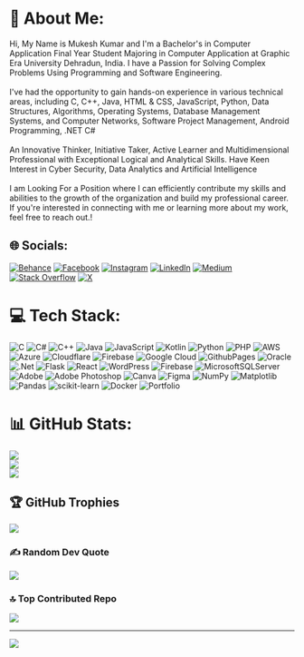 # 💫 About Me:
Hi, My Name is Mukesh Kumar and I'm a Bachelor's in Computer Application Final Year Student Majoring in Computer Application at Graphic Era University Dehradun, India. I have a Passion for Solving Complex Problems Using Programming and Software Engineering.<br><br>I've had the opportunity to gain hands-on experience in various technical areas, including C, C++, Java, HTML & CSS, JavaScript, Python, Data Structures, Algorithms, Operating Systems, Database Management Systems, and Computer Networks, Software Project Management, Android Programming, .NET C#<br><br>An Innovative Thinker, Initiative Taker, Active Learner and Multidimensional Professional with Exceptional Logical and Analytical Skills. Have Keen Interest in Cyber Security, Data Analytics and Artificial Intelligence<br><br>I am Looking For a Position where I can efficiently contribute my skills and abilities to the growth of the organization and build my professional career. If you're interested in connecting with me or learning more about my work, feel free to reach out.!


## 🌐 Socials:
[![Behance](https://img.shields.io/badge/Behance-1769ff?logo=behance&logoColor=white)](https://behance.net/imukeshkumardas) [![Facebook](https://img.shields.io/badge/Facebook-%231877F2.svg?logo=Facebook&logoColor=white)](https://facebook.com/imukeshkumardas) [![Instagram](https://img.shields.io/badge/Instagram-%23E4405F.svg?logo=Instagram&logoColor=white)](https://instagram.com/imukeshkumardas) [![LinkedIn](https://img.shields.io/badge/LinkedIn-%230077B5.svg?logo=linkedin&logoColor=white)](https://linkedin.com/in/imukeshkumardas) [![Medium](https://img.shields.io/badge/Medium-12100E?logo=medium&logoColor=white)](https://medium.com/@imukeshkumardas) [![Stack Overflow](https://img.shields.io/badge/-Stackoverflow-FE7A16?logo=stack-overflow&logoColor=white)](https://stackoverflow.com/users/imukeshkumardas) [![X](https://img.shields.io/badge/X-black.svg?logo=X&logoColor=white)](https://x.com/imukeshkumardas) 

# 💻 Tech Stack:
![C](https://img.shields.io/badge/c-%2300599C.svg?style=for-the-badge&logo=c&logoColor=white) ![C#](https://img.shields.io/badge/c%23-%23239120.svg?style=for-the-badge&logo=csharp&logoColor=white) ![C++](https://img.shields.io/badge/c++-%2300599C.svg?style=for-the-badge&logo=c%2B%2B&logoColor=white) ![Java](https://img.shields.io/badge/java-%23ED8B00.svg?style=for-the-badge&logo=openjdk&logoColor=white) ![JavaScript](https://img.shields.io/badge/javascript-%23323330.svg?style=for-the-badge&logo=javascript&logoColor=%23F7DF1E) ![Kotlin](https://img.shields.io/badge/kotlin-%237F52FF.svg?style=for-the-badge&logo=kotlin&logoColor=white) ![Python](https://img.shields.io/badge/python-3670A0?style=for-the-badge&logo=python&logoColor=ffdd54) ![PHP](https://img.shields.io/badge/php-%23777BB4.svg?style=for-the-badge&logo=php&logoColor=white) ![AWS](https://img.shields.io/badge/AWS-%23FF9900.svg?style=for-the-badge&logo=amazon-aws&logoColor=white) ![Azure](https://img.shields.io/badge/azure-%230072C6.svg?style=for-the-badge&logo=microsoftazure&logoColor=white) ![Cloudflare](https://img.shields.io/badge/Cloudflare-F38020?style=for-the-badge&logo=Cloudflare&logoColor=white) ![Firebase](https://img.shields.io/badge/firebase-%23039BE5.svg?style=for-the-badge&logo=firebase) ![Google Cloud](https://img.shields.io/badge/GoogleCloud-%234285F4.svg?style=for-the-badge&logo=google-cloud&logoColor=white) ![GithubPages](https://img.shields.io/badge/github%20pages-121013?style=for-the-badge&logo=github&logoColor=white) ![Oracle](https://img.shields.io/badge/Oracle-F80000?style=for-the-badge&logo=oracle&logoColor=white) ![.Net](https://img.shields.io/badge/.NET-5C2D91?style=for-the-badge&logo=.net&logoColor=white) ![Flask](https://img.shields.io/badge/flask-%23000.svg?style=for-the-badge&logo=flask&logoColor=white) ![React](https://img.shields.io/badge/react-%2320232a.svg?style=for-the-badge&logo=react&logoColor=%2361DAFB) ![WordPress](https://img.shields.io/badge/WordPress-%23117AC9.svg?style=for-the-badge&logo=WordPress&logoColor=white) ![Firebase](https://img.shields.io/badge/Firebase-039BE5?style=for-the-badge&logo=Firebase&logoColor=white) ![MicrosoftSQLServer](https://img.shields.io/badge/Microsoft%20SQL%20Server-CC2927?style=for-the-badge&logo=microsoft%20sql%20server&logoColor=white) ![Adobe](https://img.shields.io/badge/adobe-%23FF0000.svg?style=for-the-badge&logo=adobe&logoColor=white) ![Adobe Photoshop](https://img.shields.io/badge/adobe%20photoshop-%2331A8FF.svg?style=for-the-badge&logo=adobe%20photoshop&logoColor=white) ![Canva](https://img.shields.io/badge/Canva-%2300C4CC.svg?style=for-the-badge&logo=Canva&logoColor=white) ![Figma](https://img.shields.io/badge/figma-%23F24E1E.svg?style=for-the-badge&logo=figma&logoColor=white) ![NumPy](https://img.shields.io/badge/numpy-%23013243.svg?style=for-the-badge&logo=numpy&logoColor=white) ![Matplotlib](https://img.shields.io/badge/Matplotlib-%23ffffff.svg?style=for-the-badge&logo=Matplotlib&logoColor=black) ![Pandas](https://img.shields.io/badge/pandas-%23150458.svg?style=for-the-badge&logo=pandas&logoColor=white) ![scikit-learn](https://img.shields.io/badge/scikit--learn-%23F7931E.svg?style=for-the-badge&logo=scikit-learn&logoColor=white) ![Docker](https://img.shields.io/badge/docker-%230db7ed.svg?style=for-the-badge&logo=docker&logoColor=white) ![Portfolio](https://img.shields.io/badge/Portfolio-%23000000.svg?style=for-the-badge&logo=firefox&logoColor=#FF7139)
# 📊 GitHub Stats:
![](https://github-readme-stats.vercel.app/api?username=mukeshkumardas&theme=dark&hide_border=false&include_all_commits=false&count_private=false)<br/>
![](https://github-readme-streak-stats.herokuapp.com/?user=mukeshkumardas&theme=dark&hide_border=false)<br/>
![](https://github-readme-stats.vercel.app/api/top-langs/?username=mukeshkumardas&theme=dark&hide_border=false&include_all_commits=false&count_private=false&layout=compact)

## 🏆 GitHub Trophies
![](https://github-profile-trophy.vercel.app/?username=mukeshkumardas&theme=discord&no-frame=false&no-bg=true&margin-w=4)

### ✍️ Random Dev Quote
![](https://quotes-github-readme.vercel.app/api?type=horizontal&theme=light)

### 🔝 Top Contributed Repo
![](https://github-contributor-stats.vercel.app/api?username=mukeshkumardas&limit=5&theme=flat&combine_all_yearly_contributions=true)

---
[![](https://visitcount.itsvg.in/api?id=mukeshkumardas&icon=0&color=0)](https://visitcount.itsvg.in)
